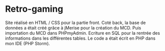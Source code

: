 # Retro-gaming
Site réalisé en HTML / CSS pour la partie front.
Coté back, la base de données a était créé grâce à jMerise pour la création du MCD.
Puis importation du MCD dans PHPmyAdmin.
Ecriture en SQL pour la rentrée des informations dans les différentes tables.
Le code a était écrit en PHP dans mon IDE (PHP Storm).

